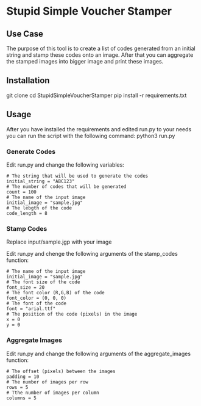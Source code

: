 # Stupid Simple Voucher Stamper

## Use Case

The purpose of this tool is to create a list of codes generated from an initial string and stamp these codes onto an image. After that you can aggregate the stamped images into bigger image and print these images.

## Installation

git clone 
cd StupidSimpleVoucherStamper
pip install -r requirements.txt

## Usage
After you have installed the requirements and edited run.py to your needs you can run the script with the following command:
python3 run.py

### Generate Codes
Edit run.py and change the following variables:

    # The string that will be used to generate the codes
    initial_string = "ABC123"
    # The number of codes that will be generated
    count = 100
    # The name of the input image
    initial_image = "sample.jpg"
    # The lebgth of the code
    code_length = 8

### Stamp Codes
Replace input/sample.jgp with your image

Edit run.py and chenge the following arguments of the stamp_codes function:

    # The name of the input image
    initial_image = "sample.jpg"
    # The font size of the code
    font_size = 20
    # The font color (R,G,B) of the code
    font_color = (0, 0, 0)
    # The font of the code
    font = "arial.ttf"
    # The position of the code (pixels) in the image
    x = 0
    y = 0


### Aggregate Images
Edit run.py and change the following arguments of the aggregate_images function:

    # The offset (pixels) between the images
    padding = 10 
    # The number of images per row
    rows = 5
    # Tthe number of images per column
    columns = 5
